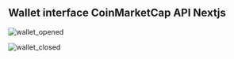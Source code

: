 ## **Wallet interface CoinMarketCap API Nextjs**
![wallet_opened](https://github.com/user-attachments/assets/c4a6d805-0a67-4047-9a02-afd927af42d1)

![wallet_closed](https://github.com/user-attachments/assets/2beab464-cb26-4458-a41e-f925488312c9)
